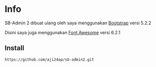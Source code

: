 # Info

SB-Admin 2 dibuat ulang oleh saya menggunakan [Bootstrap](https://getbootstrap.com/) versi 5.2.2

Disini saya juga menggunakan [Font Awesome](https://fontawesome.com/) versi 6.2.1

## Install

```bash
https://github.com/aji24ap/sb-admin2.git
```
